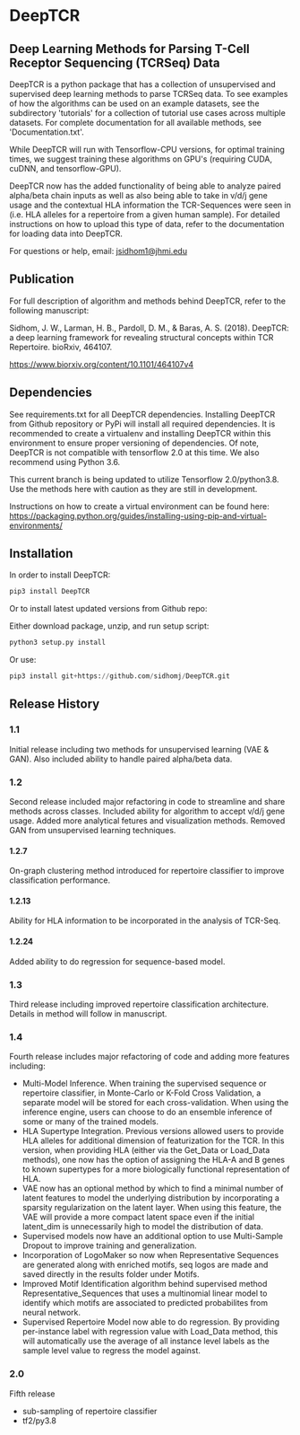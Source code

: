 # DeepTCR

## Deep Learning Methods for Parsing T-Cell Receptor Sequencing (TCRSeq) Data

DeepTCR is a python package that has a collection of unsupervised and supervised 
deep learning methods to parse TCRSeq data. To see examples of how the algorithms can 
be used on an example datasets, see the subdirectory 'tutorials' for a collection of tutorial 
use cases across multiple datasets. For complete documentation for all available methods,
see 'Documentation.txt'.

While DeepTCR will run with Tensorflow-CPU versions, for optimal training times, 
we suggest training these algorithms on GPU's (requiring CUDA, cuDNN, and tensorflow-GPU). 

DeepTCR now has the added functionality of being able to analyze paired alpha/beta chain inputs as well
as also being able to take in v/d/j gene usage and the contextual HLA information the TCR-Sequences
were seen in (i.e. HLA alleles for a repertoire from a given human sample). For detailed instructions on 
how to upload this type of data, refer to the documentation for loading data into DeepTCR.  

For questions or help, email: jsidhom1@jhmi.edu

## Publication

For full description of algorithm and methods behind DeepTCR, refer to the following manuscript:

Sidhom, J. W., Larman, H. B., Pardoll, D. M., & Baras, A. S. (2018). DeepTCR: a deep learning framework for revealing structural concepts within TCR Repertoire. bioRxiv, 464107.

https://www.biorxiv.org/content/10.1101/464107v4

## Dependencies

See requirements.txt for all DeepTCR dependencies. Installing DeepTCR from Github repository or PyPi will install all required dependencies.
It is recommended to create a virtualenv and installing DeepTCR within this environment to ensure proper versioning of dependencies.
Of note, DeepTCR is not compatible with tensorflow 2.0 at this time. We also recommend using Python 3.6.

This current branch is being updated to utilize Tensorflow 2.0/python3.8. Use the methods here with caution as they are still in development.

Instructions on how to create a virtual environment can be found here:
https://packaging.python.org/guides/installing-using-pip-and-virtual-environments/

## Installation

In order to install DeepTCR:

```python
pip3 install DeepTCR

```

Or to install latest updated versions from Github repo:
 
Either download package, unzip, and run setup script:

```python
python3 setup.py install
```

Or use:

```python
pip3 install git+https://github.com/sidhomj/DeepTCR.git

```

## Release History

### 1.1
Initial release including two methods for unsupervised learning (VAE & GAN). Also included
ability to handle paired alpha/beta data.

### 1.2
Second release included major refactoring in code to streamline and share methods across 
classes. Included ability for algorithm to accept v/d/j gene usage. Added more analytical fetures and
visualization methods. Removed GAN from unsupervised learning techniques. 

#### 1.2.7
On-graph clustering method introduced for repertoire classifier to improve classification performance.

#### 1.2.13
Ability for HLA information to be incorporated in the analysis of TCR-Seq. 

#### 1.2.24
Added ability to do regression for sequence-based model.

### 1.3
Third release including improved repertoire classification architecture. Details in method will follow 
in manuscript.

### 1.4
Fourth release includes major refactoring of code and adding more features including:
- Multi-Model Inference. When training the supervised sequence or repertoire classifier, in Monte-Carlo or K-Fold 
Cross Validation, a separate model will be stored for each cross-validation. When using the inference engine, 
users can choose to do an ensemble inference of some or many of the trained models.
- HLA Supertype Integration. Previous versions allowed users to provide HLA alleles for additional dimension of featurization
for the TCR. In this version, when providing HLA (either via the Get_Data or Load_Data methods), one now has the option of 
assigning the HLA-A and B genes to known supertypes for a more biologically functional representation of HLA.
- VAE now has an optional method by which to find a minimal number of latent features to model the underlying distribution
by incorporating a sparsity regularization on the latent layer. When using this feature, the VAE will provide a more 
compact latent space even if the initial latent_dim is unnecessarily high to model the distribution of data.
- Supervised models now have an additional option to use Multi-Sample Dropout to improve training and generalization.
- Incorporation of LogoMaker so now when Representative Sequences are generated along with enriched motifs,
seq logos are made and saved directly in the results folder under Motifs.
- Improved Motif Identification algorithm behind supervised method Representative_Sequences that uses a multinomial
linear model to identify which motifs are associated to predicted probabilites from neural network.
- Supervised Repertoire Model now able to do regression. By providing per-instance label with regression value with Load_Data method, this will automatically use the average of all instance level labels as the sample level value to regress the model against.

### 2.0
Fifth release 
- sub-sampling of repertoire classifier
- tf2/py3.8




